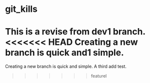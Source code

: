 # git_kills
This is a revise from dev1 branch.
<<<<<<< HEAD
Creating a new branch is quick and1 simple.
=======
Creating a new branch is quick and simple.
A third add test.
>>>>>>> featurel
